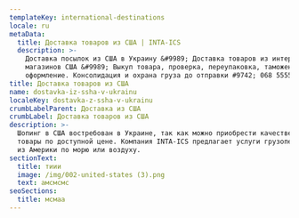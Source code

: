 ```yaml
---
templateKey: international-destinations
locale: ru
metaData:
  title: Доставка товаров из США | INTA-ICS
  description: >-
    Доставка посылок из США в Украину &#9989; Доставка товаров из интернет
    магазинов США &#9989; Выкуп товара, проверка, переупаковка, таможенное
    оформление. Консолидация и охрана груза до отправки #9742; 068 5555 999
title: Доставка товаров из США
name: dostavka-iz-ssha-v-ukrainu
localeKey: dostavka-z-ssha-v-ukrainu
crumbLabelParent: Доставка из США
crumbLabel: Доставка товаров из США
description: >-
  Шопинг в США востребован в Украине, так как можно приобрести качественные
  товары по доступной цене. Компания INTA-ICS предлагает услуги грузоперевозок
  из Америки по морю или воздуху.
sectionText:
  title: тиии
  image: /img/002-united-states (3).png
  text: амсмсмс
seoSections:
  title: мсмаа
---
```

